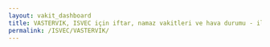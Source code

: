 ```yaml
---
layout: vakit_dashboard
title: VASTERVIK, ISVEC için iftar, namaz vakitleri ve hava durumu - ilçe/eyalet seç
permalink: /ISVEC/VASTERVIK/
---
```


<script type="text/javascript">
  var GLOBAL_COUNTRY = 'ISVEC';
  var GLOBAL_CITY = 'VASTERVIK';
  var GLOBAL_STATE = '';
  var lat = 72;
  var lon = 21;
</script>
